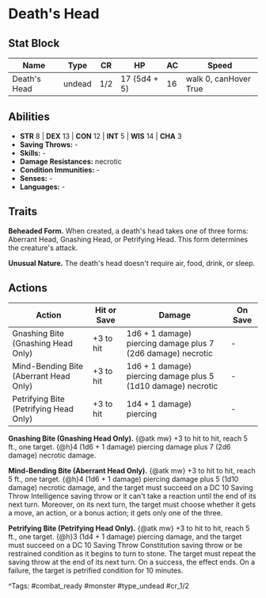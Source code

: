 # Death's Head

## Stat Block

| Name | Type | CR | HP | AC | Speed |
|------|------|----|----|----|-------|
| Death's Head | undead | 1/2 | 17 (5d4 + 5) | 16 | walk 0, canHover True |

## Abilities

- **STR** 8 | **DEX** 13 | **CON** 12 | **INT** 5 | **WIS** 14 | **CHA** 3
- **Saving Throws:** -  
- **Skills:** -  
- **Damage Resistances:** necrotic  
- **Condition Immunities:** -  
- **Senses:** -  
- **Languages:** -

## Traits

**Beheaded Form.** When created, a death's head takes one of three forms: Aberrant Head, Gnashing Head, or Petrifying Head. This form determines the creature's attack.

**Unusual Nature.** The death's head doesn't require air, food, drink, or sleep.


## Actions

| Action | Hit or Save | Damage | On Save |
|--------|--------------|--------|----------|
| Gnashing Bite (Gnashing Head Only) | +3 to hit | 1d6 + 1 damage) piercing damage plus 7 (2d6 damage) necrotic | - |
| Mind-Bending Bite (Aberrant Head Only) | +3 to hit | 1d6 + 1 damage) piercing damage plus 5 (1d10 damage) necrotic | - |
| Petrifying Bite (Petrifying Head Only) | +3 to hit | 1d4 + 1 damage) piercing | - |

**Gnashing Bite (Gnashing Head Only).** {@atk mw} +3 to hit to hit, reach 5 ft., one target. {@h}4 (1d6 + 1 damage) piercing damage plus 7 (2d6 damage) necrotic damage.

**Mind-Bending Bite (Aberrant Head Only).** {@atk mw} +3 to hit to hit, reach 5 ft., one target. {@h}4 (1d6 + 1 damage) piercing damage plus 5 (1d10 damage) necrotic damage, and the target must succeed on a DC 10 Saving Throw Intelligence saving throw or it can't take a reaction until the end of its next turn. Moreover, on its next turn, the target must choose whether it gets a move, an action, or a bonus action; it gets only one of the three.

**Petrifying Bite (Petrifying Head Only).** {@atk mw} +3 to hit to hit, reach 5 ft., one target. {@h}3 (1d4 + 1 damage) piercing damage, and the target must succeed on a DC 10 Saving Throw Constitution saving throw or be restrained condition as it begins to turn to stone. The target must repeat the saving throw at the end of its next turn. On a success, the effect ends. On a failure, the target is petrified condition for 10 minutes.


^Tags: #combat_ready #monster #type_undead #cr_1/2
